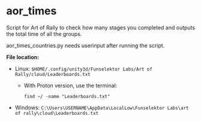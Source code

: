 # aor_times

Script for Art of Rally to check how many stages you completed and outputs the total time of all the groups.

aor_times_countries.py needs userinput after running the script. 

**File location:**
- Linux: `$HOME/.config/unity3d/Funselektor Labs/Art of Rally/cloud/Leaderboards.txt`
  - With Proton version, use the terminal:
    ```
    find ~/ -name "Leaderboards.txt"
    ```

- Windows: `C:\Users\USERNAME\AppData\LocalLow\Funselektor Labs\art of rally\cloud\Leaderboards.txt`
